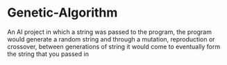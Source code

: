 Genetic-Algorithm
=================

An AI project in which a string was passed to the program, the program would generate a random string and through a mutation, reproduction or crossover, between generations of string it would come to eventually form the string that you passed in
